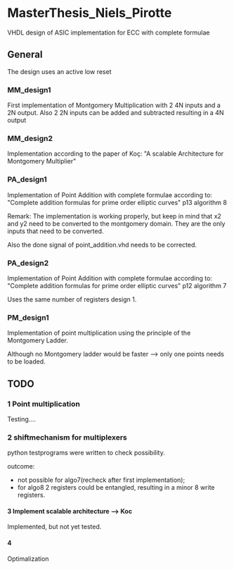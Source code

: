 # MasterThesis_Niels_Pirotte
VHDL design of ASIC implementation for ECC with complete formulae

## General
The design uses an active low reset

### MM_design1
First implementation of Montgomery Multiplication with 2 4N inputs and a 2N output.
Also 2 2N inputs can be added and subtracted resulting in a 4N output

### MM_design2
Implementation according to the paper of Koç: "A scalable Architecture for Montgomery Multiplier"

### PA_design1
Implementation of Point Addition with complete formulae according to: "Complete addition formulas for prime order elliptic curves" p13 algorithm 8

Remark: The implementation is working properly, but keep in mind that x2 and y2 need to be converted to the montgomery domain. They are the only inputs that need to be converted.

Also the done signal of point_addition.vhd needs to be corrected.

### PA_design2
Implementation of Point Addition with complete formulae according to: "Complete addition formulas for prime order elliptic curves" p12 algorithm 7

Uses the same number of registers design 1.

### PM_design1
Implementation of point multiplication using the principle of the Montgomery Ladder.

Although no Montgomery ladder would be faster --> only one points needs to be loaded.

## TODO

### 1 Point multiplication

Testing....

### 2 shiftmechanism for multiplexers
python testprograms were written to check possibility.

outcome: 
  - not possible for algo7(recheck after first implementation);
  - for algo8 2 registers could be entangled, resulting in a minor 8 write registers.

#### 3 Implement scalable architecture --> Koc

Implemented, but not yet tested.

#### 4

Optimalization

